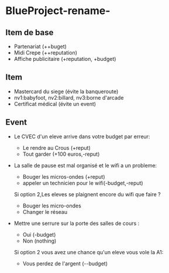# BlueProject-rename-

## Item de base
- Partenariat (++buget)
- Midi Crepe (++reputation)
- Affiche publicitaire (+reputation, +budget)

## Item
- Mastercard du siege (évite la banqueroute)
- nv1:babyfoot, nv2:billard, nv3:borne d'arcade
- Certificat médical (évite un event)

## Event
- Le CVEC d'un eleve arrive dans votre budget par erreur:
    - Le rendre au Crous (+reput)
    - Tout garder (+100 euros,-reput)

- La salle de pause est mal organisé et le wifi a un probleme:
    - Bouger les micros-ondes (+reput)
    - appeler un technicien pour le wifi(-budget,-reput)

  Si option 2,Les eleves se plaignent encore du wifi que faire ?
	- Bouger les micro-ondes
    - Changer le réseau

- Mettre une serrure sur la porte des salles de cours :
    - Oui (-budget)
    - Non (nothing)

  Si option 2 vous avez une chance qu'un eleve vous vole la A1:
    - Vous perdez de l'argent (--budget)
    

    
